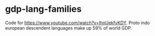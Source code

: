 # gdp-lang-families

Code for https://www.youtube.com/watch?v=IhnUekfvKDY. Proto indo european descendent languages make up 59% of world GDP.
